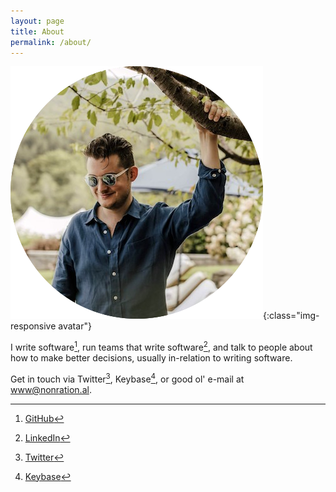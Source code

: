 ```yaml
---
layout: page
title: About
permalink: /about/
---
```


![](/assets/images/avatar.png){:class="img-responsive avatar"}

I write software[^1], run teams that write software[^2], and talk to people about how to make better decisions, usually in-relation to writing software.

Get in touch via Twitter[^3], Keybase[^4], or good ol' e-mail at [www@nonration.al](mailto:www@nonration.al).

[^1]: [GitHub](https://github.com/nonrational)
[^2]: [LinkedIn](https://linkedin.com/in/alan-norton)
[^3]: [Twitter](https://twitter.com/nonrational)
[^4]: [Keybase](https://keybase.io/nonrational)
